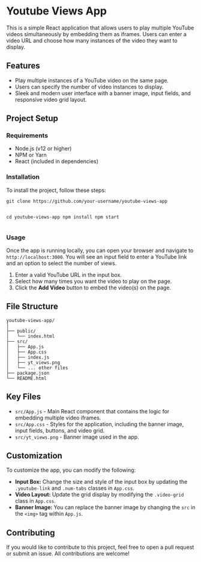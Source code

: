 

<h1>Youtube Views App</h1>

<p>This is a simple React application that allows users to play multiple YouTube videos simultaneously by embedding them as iframes. Users can enter a video URL and choose how many instances of the video they want to display.</p>

<h2>Features</h2>
<ul>
    <li>Play multiple instances of a YouTube video on the same page.</li>
    <li>Users can specify the number of video instances to display.</li>
    <li>Sleek and modern user interface with a banner image, input fields, and responsive video grid layout.</li>
</ul>

<h2>Project Setup</h2>

<h3>Requirements</h3>
<ul>
    <li>Node.js (v12 or higher)</li>
    <li>NPM or Yarn</li>
    <li>React (included in dependencies)</li>
</ul>

<h3>Installation</h3>
<p>To install the project, follow these steps:</p>
<pre><code>git clone https://github.com/your-username/youtube-views-app

cd youtube-views-app
npm install
npm start
</code></pre>

<h3>Usage</h3>
<p>Once the app is running locally, you can open your browser and navigate to <code>http://localhost:3000</code>. You will see an input field to enter a YouTube link and an option to select the number of views.</p>

<ol>
    <li>Enter a valid YouTube URL in the input box.</li>
    <li>Select how many times you want the video to play on the page.</li>
    <li>Click the <strong>Add Video</strong> button to embed the video(s) on the page.</li>
</ol>

<h2>File Structure</h2>
<pre><code>youtube-views-app/
│
├── public/
│   └── index.html
├── src/
│   ├── App.js
│   ├── App.css
│   ├── index.js
│   ├── yt_views.png
│   └── ... other files
├── package.json
└── README.html
</code></pre>

<h2>Key Files</h2>
<ul>
    <li><code>src/App.js</code> - Main React component that contains the logic for embedding multiple video iframes.</li>
    <li><code>src/App.css</code> - Styles for the application, including the banner image, input fields, buttons, and video grid.</li>
    <li><code>src/yt_views.png</code> - Banner image used in the app.</li>
</ul>

<h2>Customization</h2>
<p>To customize the app, you can modify the following:</p>
<ul>
    <li><strong>Input Box:</strong> Change the size and style of the input box by updating the <code>.youtube-link</code> and <code>.num-tabs</code> classes in <code>App.css</code>.</li>
    <li><strong>Video Layout:</strong> Update the grid display by modifying the <code>.video-grid</code> class in <code>App.css</code>.</li>
    <li><strong>Banner Image:</strong> You can replace the banner image by changing the <code>src</code> in the <code>&lt;img&gt;</code> tag within <code>App.js</code>.</li>
</ul>

<h2>Contributing</h2>
<p>If you would like to contribute to this project, feel free to open a pull request or submit an issue. All contributions are welcome!</p>




